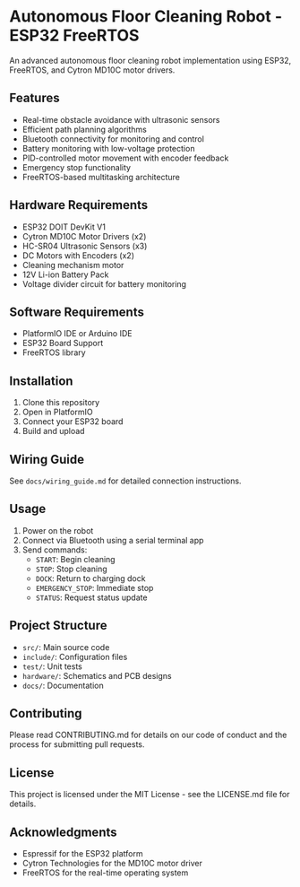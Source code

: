 # Autonomous Floor Cleaning Robot - ESP32 FreeRTOS

An advanced autonomous floor cleaning robot implementation using ESP32, FreeRTOS, and Cytron MD10C motor drivers.

## Features

- Real-time obstacle avoidance with ultrasonic sensors
- Efficient path planning algorithms
- Bluetooth connectivity for monitoring and control
- Battery monitoring with low-voltage protection
- PID-controlled motor movement with encoder feedback
- Emergency stop functionality
- FreeRTOS-based multitasking architecture

## Hardware Requirements

- ESP32 DOIT DevKit V1
- Cytron MD10C Motor Drivers (x2)
- HC-SR04 Ultrasonic Sensors (x3)
- DC Motors with Encoders (x2)
- Cleaning mechanism motor
- 12V Li-ion Battery Pack
- Voltage divider circuit for battery monitoring

## Software Requirements

- PlatformIO IDE or Arduino IDE
- ESP32 Board Support
- FreeRTOS library

## Installation

1. Clone this repository
2. Open in PlatformIO
3. Connect your ESP32 board
4. Build and upload

## Wiring Guide

See `docs/wiring_guide.md` for detailed connection instructions.

## Usage

1. Power on the robot
2. Connect via Bluetooth using a serial terminal app
3. Send commands:
   - `START`: Begin cleaning
   - `STOP`: Stop cleaning
   - `DOCK`: Return to charging dock
   - `EMERGENCY_STOP`: Immediate stop
   - `STATUS`: Request status update

## Project Structure

- `src/`: Main source code
- `include/`: Configuration files
- `test/`: Unit tests
- `hardware/`: Schematics and PCB designs
- `docs/`: Documentation

## Contributing

Please read CONTRIBUTING.md for details on our code of conduct and the process for submitting pull requests.

## License

This project is licensed under the MIT License - see the LICENSE.md file for details.

## Acknowledgments

- Espressif for the ESP32 platform
- Cytron Technologies for the MD10C motor driver
- FreeRTOS for the real-time operating system